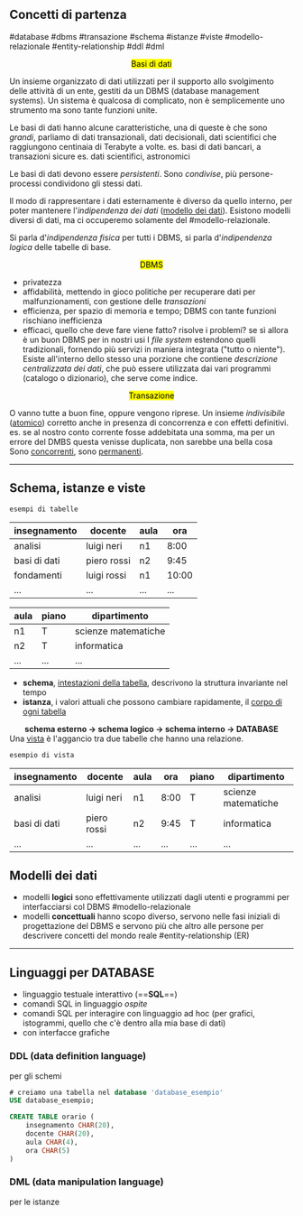 ## Concetti di partenza
#database #dbms #transazione #schema #istanze #viste #modello-relazionale #entity-relationship #ddl #dml

<center> <mark> Basi di dati </mark> </center>

Un insieme organizzato di dati utilizzati per il supporto allo svolgimento delle attività di un ente, gestiti da un DBMS (database management systems). Un sistema è qualcosa di complicato, non è semplicemente uno strumento ma sono tante funzioni unite.

Le basi di dati hanno alcune caratteristiche, una di queste è che sono *grandi*, parliamo di dati transazionali, dati decisionali, dati scientifici che raggiungono centinaia di Terabyte a volte.
es. basi di dati bancari, a transazioni sicure
es. dati scientifici, astronomici

Le basi di dati devono essere *persistenti*.
Sono *condivise*, più persone-processi condividono gli stessi dati.

Il modo di rappresentare i dati esternamente è diverso da quello interno, per poter mantenere l'*indipendenza dei dati* (<u>modello dei dati</u>).
Esistono modelli diversi di dati, ma ci occuperemo solamente del #modello-relazionale.

Si parla d'*indipendenza fisica* per tutti i DBMS,
si parla d'*indipendenza logica* delle tabelle di base.

<center> <mark> DBMS </mark> </center>

- privatezza
- affidabilità, mettendo in gioco politiche per recuperare dati per malfunzionamenti, con gestione delle *transazioni*
- efficienza, per spazio di memoria e tempo; DBMS con tante funzioni rischiano inefficienza
- efficaci, quello che deve fare viene fatto? risolve i problemi? se sì allora è un buon DBMS per in nostri usi
I *file system* estendono quelli tradizionali, fornendo più servizi in maniera integrata ("tutto o niente"). 
Esiste all'interno dello stesso una porzione che contiene *descrizione centralizzata dei dati*, che può essere utilizzata dai vari programmi
(catalogo o dizionario), che serve come indice.

<center> <mark> Transazione </mark> </center>

O vanno tutte a buon fine, oppure vengono riprese.
Un insieme *indivisibile* (<u>atomico</u>) corretto anche in presenza di concorrenza e con effetti definitivi.
es. se al nostro conto corrente fosse addebitata una somma, ma per un errore del DMBS questa venisse duplicata, non sarebbe una bella cosa
Sono <u>concorrenti</u>, sono <u>permanenti</u>.

---
## Schema, istanze e viste
`esempi di tabelle`

| insegnamento | docente     | aula | ora   |
| ------------ | ----------- | ---- | ----- |
| analisi      | luigi neri  | n1   | 8:00  |
| basi di dati | piero rossi | n2   | 9:45  |
| fondamenti   | luigi rossi | n1   | 10:00 |
| ...          | ...         | ...  | ...   | 

| aula | piano | dipartimento        |
| ---- | ----- | ------------------- |
| n1   | T     | scienze matematiche |
| n2   | T     | informatica         |
| ...  | ...   | ...                 | 

- **schema**, <u>intestazioni della tabella</u>, descrivono la struttura invariante nel tempo
- **istanza**, i valori attuali che possono cambiare rapidamente, il <u>corpo di ogni tabella</u>

**<center>schema esterno -> schema logico -> schema interno -> DATABASE</center>**
Una <u>vista</u> è l'aggancio tra due tabelle che hanno una relazione.

`esempio di vista`

| insegnamento | docente     | aula | ora  | piano | dipartimento        |
| ------------ | ----------- | ---- | ---- | ----- | ------------------- |
| analisi      | luigi neri  | n1   | 8:00 | T     | scienze matematiche |
| basi di dati | piero rossi | n2   | 9:45 | T     | informatica         |
| ...          | ...         | ...  | ...  | ...   | ...                 | 


## Modelli dei dati
- modelli **logici**
	sono effettivamente utilizzati dagli utenti e programmi per interfacciarsi col DBMS
	#modello-relazionale
- modelli **concettuali**
	hanno scopo diverso, servono nelle fasi iniziali di progettazione del DBMS e servono più che altro alle persone per descrivere concetti del mondo reale
	#entity-relationship (ER)

---

## Linguaggi per DATABASE
- linguaggio testuale interattivo (==**SQL**==)
- comandi SQL in linguaggio *ospite*
- comandi SQL per interagire con linguaggio ad hoc (per grafici, istogrammi, quello che c'è dentro alla mia base di dati)
- con interfacce grafiche

### DDL (data definition language)
per gli schemi 

```sql
# creiamo una tabella nel database 'database_esempio'
USE database_esempio;

CREATE TABLE orario (
	insegnamento CHAR(20),
	docente CHAR(20),
	aula CHAR(4),
	ora CHAR(5)
)
```

### DML (data manipulation language)
per le istanze